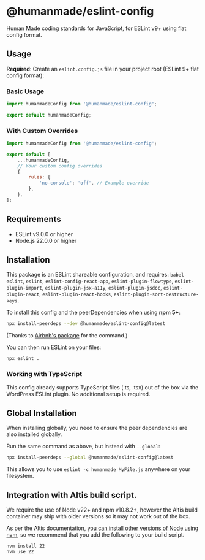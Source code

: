 # @humanmade/eslint-config

Human Made coding standards for JavaScript, for ESLint v9+ using flat config format.

## Usage

**Required**: Create an `eslint.config.js` file in your project root (ESLint 9+ flat config format):

### Basic Usage
```js
import humanmadeConfig from '@humanmade/eslint-config';

export default humanmadeConfig;
```

### With Custom Overrides
```js
import humanmadeConfig from '@humanmade/eslint-config';

export default [
	...humanmadeConfig,
	// Your custom config overrides
	{
		rules: {
			'no-console': 'off', // Example override
		},
	},
];
```

## Requirements

- ESLint v9.0.0 or higher
- Node.js 22.0.0 or higher

## Installation

This package is an ESLint shareable configuration, and requires: `babel-eslint`, `eslint`, `eslint-config-react-app`, `eslint-plugin-flowtype`, `eslint-plugin-import`, `eslint-plugin-jsx-a11y`, `eslint-plugin-jsdoc`, `eslint-plugin-react`, `eslint-plugin-react-hooks`, `eslint-plugin-sort-destructure-keys`.

To install this config and the peerDependencies when using **npm 5+**:

```bash
npx install-peerdeps --dev @humanmade/eslint-config@latest
```

(Thanks to [Airbnb's package](https://www.npmjs.com/package/eslint-config-airbnb) for the command.)

You can then run ESLint on your files:

```shell
npx eslint .
```

### Working with TypeScript

This config already supports TypeScript files (.ts, .tsx) out of the box via the WordPress ESLint plugin. No additional setup is required.

## Global Installation

When installing globally, you need to ensure the peer dependencies are also installed globally.

Run the same command as above, but instead with `--global`:

```bash
npx install-peerdeps --global @humanmade/eslint-config@latest
```

This allows you to use `eslint -c humanmade MyFile.js` anywhere on your filesystem.

## Integration with Altis build script.

We require the use of Node v22+ and npm v10.8.2+, however the Altis build container may ship with older versions so it may not work out of the box.

As per the Altis documentation, [you can install other versions of Node using nvm](https://docs.altis-dxp.com/cloud/build-scripts/#included-build-tools), so we recommend that you add the following to your build script.

```bash
nvm install 22
nvm use 22
```
